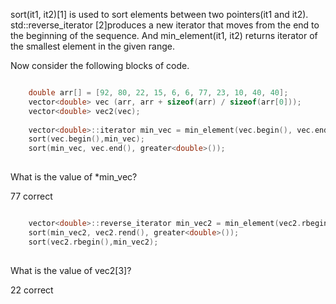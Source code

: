 sort(it1, it2)[1] is used to sort elements between two pointers(it1 and it2).
std::reverse_iterator [2]produces a new iterator that moves from the end to the beginning of the sequence. 
And min_element(it1, it2) returns iterator of the smallest element in the given range.

Now consider the following blocks of code.

```cpp

    double arr[] = [92, 80, 22, 15, 6, 6, 77, 23, 10, 40, 40];
    vector<double> vec (arr, arr + sizeof(arr) / sizeof(arr[0]));
    vector<double> vec2(vec);
   
    vector<double>::iterator min_vec = min_element(vec.begin(), vec.end());
    sort(vec.begin(),min_vec);
    sort(min_vec, vec.end(), greater<double>());
    
```
   
What is the value of *min_vec?

77
  correct 
  
```cpp  

    vector<double>::reverse_iterator min_vec2 = min_element(vec2.rbegin(), vec2.rend());
    sort(min_vec2, vec2.rend(), greater<double>());
    sort(vec2.rbegin(),min_vec2);
    
```
  
What is the value of vec2[3]?

22
  correct 
